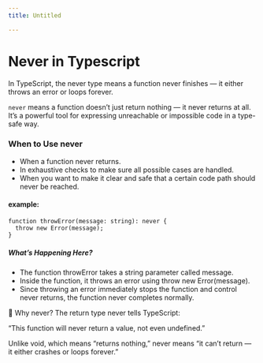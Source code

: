 ```yaml
---
title: Untitled

---
```


# Never in Typescript
In TypeScript, the never type means a function never finishes — it either throws an error or loops forever.

`never` means a function doesn’t just return nothing — it never returns at all.
It’s a powerful tool for expressing unreachable or impossible code in a type-safe way.

### When to Use never
* When a function never returns.
* In exhaustive checks to make sure all possible cases are handled.
* When you want to make it clear and safe that a certain code path should never be reached.


#### example: 
```
function throwError(message: string): never {
  throw new Error(message);
}
```

##### What’s Happening Here?
* The function throwError takes a string parameter called message.
* Inside the function, it throws an error using throw new Error(message).
* Since throwing an error immediately stops the function and control never returns, the function never completes normally.

🚨 Why never?
The return type never tells TypeScript:

“This function will never return a value, not even undefined.”

Unlike void, which means “returns nothing,” never means “it can’t return — it either crashes or loops forever.”









